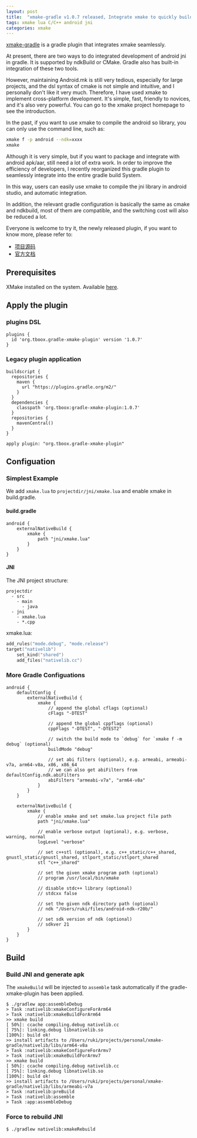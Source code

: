 ```yaml
---
layout: post
title:  "xmake-gradle v1.0.7 released, Integrate xmake to quickly build Android JNI program"
tags: xmake lua C/C++ android jni
categories: xmake
---
```


[xmake-gradle](https://github.com/xmake-io/xmake-gradle) is a gradle plugin that integrates xmake seamlessly. 

At present, there are two ways to do integrated development of android jni in gradle. It is supported by ndkBuild or CMake. Gradle also has built-in integration of these two tools.

However, maintaining Android.mk is still very tedious, especially for large projects, and the dsl syntax of cmake is not simple and intuitive, and I personally don't like it very much. Therefore, I have used xmake to implement cross-platform development. It's simple, fast, friendly to novices, and it's also very powerful. You can go to the xmake project homepage to see the introduction.

In the past, if you want to use xmake to compile the android so library, you can only use the command line, such as:

```bash
xmake f -p android --ndk=xxxx
xmake
```

Although it is very simple, but if you want to package and integrate with android apk/aar, still need a lot of extra work. In order to improve the efficiency of developers, I recently reorganized this gradle plugin to seamlessly integrate into the entire gradle build System.

In this way, users can easily use xmake to compile the jni library in android studio, and automatic integration.

In addition, the relevant gradle configuration is basically the same as cmake and ndkbuild, most of them are compatible, and the switching cost will also be reduced a lot.

Everyone is welcome to try it, the newly released plugin, if you want to know more, please refer to:

* [项目源码](https://github.com/xmake-io/xmake-gradle)
* [官方文档](https://xmake.io/#/zh-cn/plugin/more_plugins?id=gradle%e6%8f%92%e4%bb%b6%ef%bc%88jni%ef%bc%89)

## Prerequisites

XMake installed on the system. Available [here](https://github.com/xmake-io/xmake).

## Apply the plugin

### plugins DSL

```
plugins {
  id 'org.tboox.gradle-xmake-plugin' version '1.0.7'
}
```

### Legacy plugin application

```
buildscript {
  repositories {
    maven {
      url "https://plugins.gradle.org/m2/"
    }
  }
  dependencies {
    classpath 'org.tboox:gradle-xmake-plugin:1.0.7'
  }
  repositories {
    mavenCentral()
  }
}

apply plugin: "org.tboox.gradle-xmake-plugin"
```

## Configuation

### Simplest Example

We add `xmake.lua` to `projectdir/jni/xmake.lua` and enable xmake in build.gradle.

#### build.gradle

```
android {
    externalNativeBuild {
        xmake {
            path "jni/xmake.lua"
        }
    }
}
```






#### JNI

The JNI project structure:

```
projectdir
  - src
    - main
      - java
  - jni
    - xmake.lua
    - *.cpp
```

xmake.lua:

```lua
add_rules("mode.debug", "mode.release")
target("nativelib")
    set_kind("shared")
    add_files("nativelib.cc")
```

### More Gradle Configuations

```
android {
    defaultConfig {
        externalNativeBuild {
            xmake {
                // append the global cflags (optional)
                cFlags "-DTEST"

                // append the global cppflags (optional)
                cppFlags "-DTEST", "-DTEST2"

                // switch the build mode to `debug` for `xmake f -m debug` (optional)
                buildMode "debug"

                // set abi filters (optional), e.g. armeabi, armeabi-v7a, arm64-v8a, x86, x86_64
                // we can also get abiFilters from defaultConfig.ndk.abiFilters
                abiFilters "armeabi-v7a", "arm64-v8a"
            }
        }
    }

    externalNativeBuild {
        xmake {
            // enable xmake and set xmake.lua project file path
            path "jni/xmake.lua"

            // enable verbose output (optional), e.g. verbose, warning, normal
            logLevel "verbose"

            // set c++stl (optional), e.g. c++_static/c++_shared, gnustl_static/gnustl_shared, stlport_static/stlport_shared
            stl "c++_shared"

            // set the given xmake program path (optional)
            // program /usr/local/bin/xmake

            // disable stdc++ library (optional)
            // stdcxx false

            // set the given ndk directory path (optional)
            // ndk "/Users/ruki/files/android-ndk-r20b/"

            // set sdk version of ndk (optional)
            // sdkver 21
        }
    }
}
```

## Build

### Build JNI and generate apk

The `xmakeBuild` will be injected to `assemble` task automatically if the gradle-xmake-plugin has been applied.

```console
$ ./gradlew app:assembleDebug
> Task :nativelib:xmakeConfigureForArm64
> Task :nativelib:xmakeBuildForArm64
>> xmake build
[ 50%]: ccache compiling.debug nativelib.cc
[ 75%]: linking.debug libnativelib.so
[100%]: build ok!
>> install artifacts to /Users/ruki/projects/personal/xmake-gradle/nativelib/libs/arm64-v8a
> Task :nativelib:xmakeConfigureForArmv7
> Task :nativelib:xmakeBuildForArmv7
>> xmake build
[ 50%]: ccache compiling.debug nativelib.cc
[ 75%]: linking.debug libnativelib.so
[100%]: build ok!
>> install artifacts to /Users/ruki/projects/personal/xmake-gradle/nativelib/libs/armeabi-v7a
> Task :nativelib:preBuild
> Task :nativelib:assemble
> Task :app:assembleDebug
```

### Force to rebuild JNI

```console
$ ./gradlew nativelib:xmakeRebuild
```

